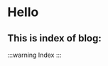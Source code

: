 # Hello

<!-- <counter></counter> -->

## This is index of blog: 

:::warning Index
<BlogIndex/>
:::